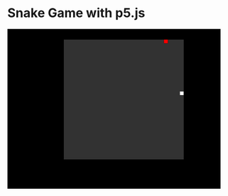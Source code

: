 # Snake Game with p5.js

![Snake GIF](https://github.com/sohskd/Snake-game/blob/master/snakgif.gif)
